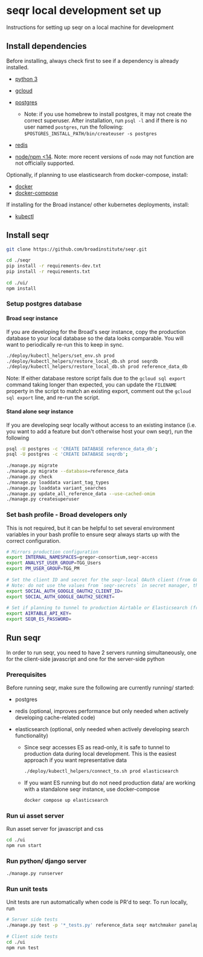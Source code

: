 # seqr local development set up

Instructions for setting up seqr on a local machine for development

## Install dependencies

Before installing, always check first to see if a dependency is already installed.

- [python 3](https://www.python.org/downloads/)

- [gcloud](https://cloud.google.com/sdk/install)

- [postgres](https://www.postgresql.org/download/)
  - Note: if you use homebrew to install postgres, it may not create the correct superuser. 
After installation, run `psql -l` and if there is no user named `postgres`, run the following:
  `$POSTGRES_INSTALL_PATH/bin/createuser -s postgres`

- [redis](https://redis.io/topics/quickstart)

- [node/npm <14](https://docs.npmjs.com/downloading-and-installing-node-js-and-npm).  Note: more recent versions of `node` may not function are not officially supported.

Optionally, if planning to use elasticsearch from docker-compose, install:
- [docker](https://docs.docker.com/install/)
- [docker-compose](https://docs.docker.com/compose/install/)   

If installing for the Broad instance/ other kubernetes deployments, install:
- [kubectl](https://kubernetes.io/docs/tasks/tools/install-kubectl-macos/)

## Install seqr

```bash
git clone https://github.com/broadinstitute/seqr.git
    
cd ./seqr
pip install -r requirements-dev.txt
pip install -r requirements.txt
    
cd ./ui/
npm install
```

### Setup postgres database

#### Broad seqr instance

If you are developing for the Broad's seqr instance, copy the production database to your local 
database so the data looks comparable. You will want to periodically re-run this to keep in sync.

```bash
./deploy/kubectl_helpers/set_env.sh prod 
./deploy/kubectl_helpers/restore_local_db.sh prod seqrdb
./deploy/kubectl_helpers/restore_local_db.sh prod reference_data_db
```
Note: If either database restore script fails due to the `gcloud sql export` command taking longer than expected,
you can update the `FILENAME` property in the script to match an existing export, comment out the `gcloud sql export`
line, and re-run the script.

#### Stand alone seqr instance

If you are developing seqr locally without access to an existing instance 
(i.e. you want to add a feature but don't otherwise host your own seqr), run the following

```bash
psql -U postgres -c 'CREATE DATABASE reference_data_db';
psql -U postgres -c 'CREATE DATABASE seqrdb';    
    
./manage.py migrate
./manage.py migrate --database=reference_data
./manage.py check
./manage.py loaddata variant_tag_types
./manage.py loaddata variant_searches
./manage.py update_all_reference_data --use-cached-omim
./manage.py createsuperuser
```

### Set bash profile - Broad developers only

This is not required, but it can be helpful to set several environment variables in your bash profile to ensure seqr
always starts up with the correct configuration.  

```bash
# Mirrors production configuration
export INTERNAL_NAMESPACES=gregor-consortium,seqr-access
export ANALYST_USER_GROUP=TGG_Users
export PM_USER_GROUP=TGG_PM
    
# Set the client ID and secret for the seqr-local OAuth client (from GCP)
# Note: do not use the values from `seqr-secrets` in secret manager, the local credentials are saved [here](https://console.cloud.google.com/apis/credentials?project=seqr-project).
export SOCIAL_AUTH_GOOGLE_OAUTH2_CLIENT_ID=
export SOCIAL_AUTH_GOOGLE_OAUTH2_SECRET=   
    
# Set if planning to tunnel to production Airtable or Elasticsearch (from secrets backup)
export AIRTABLE_API_KEY=
export SEQR_ES_PASSWORD=
```

## Run seqr

In order to run seqr, you need to have 2 servers running simultaneously, one for the client-side javascript and one
for the server-side python
 
### Prerequisites
Before running seqr, make sure the following are currently running/ started:

- postgres

- redis (optional, improves performance but only needed  when actively developing cache-related code)

- elasticsearch (optional, only needed when actively developing search functionality) 
  - Since seqr accesses ES as read-only, it is safe to tunnel to production data during local development. 
  This is the easiest approach if you want representative data
    ```bash
    ./deploy/kubectl_helpers/connect_to.sh prod elasticsearch
    ```
    
  - If you want ES running but do not need production data/ are working with a standalone seqr instance, 
  use docker-compose
    ```bash
    docker compose up elasticsearch
    ```
    
### Run ui asset server

Run asset server for javascript and css
```bash
cd ./ui
npm run start
```
 
### Run python/ django server
```bash
./manage.py runserver
```

### Run unit tests

Unit tests are run automatically when code is PR'd to seqr. To run locally, run
```bash
# Server side tests
./manage.py test -p '*_tests.py' reference_data seqr matchmaker panelapp
  
# Client side tests
cd ./ui
npm run test
```
